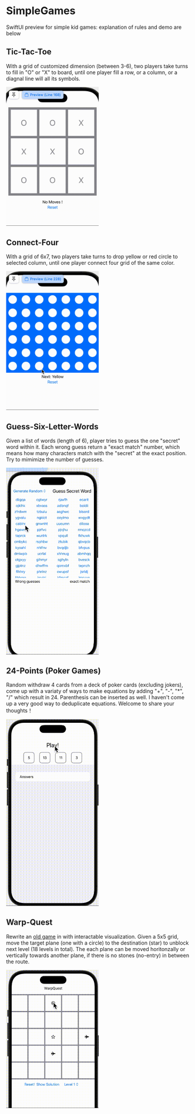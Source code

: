 # SimpleGames
SwiftUI preview for simple kid games: explanation of rules and demo are below

## Tic-Tac-Toe
With a grid of customized dimension (between 3-6), two players take turns to fill in "O" or "X" to board, until one player fill a row, or a column, or a diagnal line will all its symbols.

<img src="TicTacToe/tictactoeDemo.gif" alt="Alt Text" style="width:50%; height:auto;">

## Connect-Four
With a grid of 6x7, two players take turns to drop yellow or red circle to selected column, until one player connect four grid of the same color.

<img src="ConnectFour/connectFour.gif" alt="Alt Text" style="width:50%; height:auto;">

## Guess-Six-Letter-Words
Given a list of words (length of 6), player tries to guess the one "secret" word within it. Each wrong guess return a "exact match" number, which means how many characters match with the "secret" at the exact position. Try to mimimize the number of guesses.

<img src="GuessWord/guessWordDemo.gif" alt="Alt Text" style="width:50%; height:auto;">

## 24-Points (Poker Games) 
Random withdraw 4 cards from a deck of poker cards (excluding jokers), come up with a variaty of ways to make equations by adding "+", "-", "*", "/" which result in 24.
Parenthesis can be inserted as well. I haven't come up a very good way to deduplicate equations. Welcome to share your thoughts！

<img src="24Points/24points.gif" alt="Alt Text" style="width:50%; height:auto;">

## Warp-Quest
Rewrite an [old game](https://github.com/barbie6676/WarpQuestSolution) in with interactable visualization. Given a 5x5 grid, move the target plane (one with a circle) to the destination (star) to unblock next level (18 levels in total). The each plane can be moved horitonzally or vertically towards another plane, if there is no stones (no-entry) in between the route. 

<img src="WarpQuest/warpquest.gif" alt="Alt Text" style="width:50%; height:auto;">






